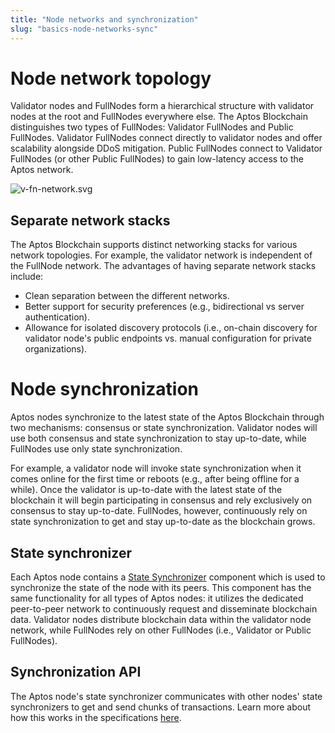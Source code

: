 ```yaml
---
title: "Node networks and synchronization"
slug: "basics-node-networks-sync"
---
```


# Node network topology

Validator nodes and FullNodes form a hierarchical structure with validator nodes at the root and FullNodes everywhere else. The Aptos Blockchain distinguishes two types of FullNodes: Validator FullNodes and Public FullNodes. Validator FullNodes connect directly to validator nodes and offer scalability alongside DDoS mitigation. Public FullNodes connect to Validator FullNodes (or other Public FullNodes) to gain low-latency access to the Aptos network.

![v-fn-network.svg](/img/docs/v-fn-network.svg)

## Separate network stacks
The Aptos Blockchain supports distinct networking stacks for various network topologies. For example, the validator network is independent of the FullNode network. The advantages of having separate network stacks include:
* Clean separation between the different networks.
* Better support for security preferences (e.g., bidirectional vs server authentication).
* Allowance for isolated discovery protocols (i.e., on-chain discovery for validator node's public endpoints vs. manual configuration for private organizations).

# Node synchronization
Aptos nodes synchronize to the latest state of the Aptos Blockchain through two mechanisms: consensus or state synchronization. Validator nodes will use both consensus and state synchronization to stay up-to-date, while FullNodes use only state synchronization.

For example, a validator node will invoke state synchronization when it comes online for the first time or reboots (e.g., after being offline for a while). Once the validator is up-to-date with the latest state of the blockchain it will begin participating in consensus and rely exclusively on consensus to stay up-to-date. FullNodes, however, continuously rely on state synchronization to get and stay up-to-date as the blockchain grows.

## State synchronizer
Each Aptos node contains a [State Synchronizer](https://github.com/aptos-labs/aptos-core/tree/main/state-sync) component which is used to synchronize the state of the node with its peers. This component has the same functionality for all types of Aptos nodes: it utilizes the dedicated peer-to-peer network to continuously request and disseminate blockchain data. Validator nodes distribute blockchain data within the validator node network, while FullNodes rely on other FullNodes (i.e., Validator or Public FullNodes).

## Synchronization API
The Aptos node's state synchronizer communicates with other nodes' state synchronizers to get and send chunks of transactions. Learn more about how this works in the specifications [here](https://github.com/aptos-labs/aptos-core/tree/main/documentation/specifications/state_sync).
